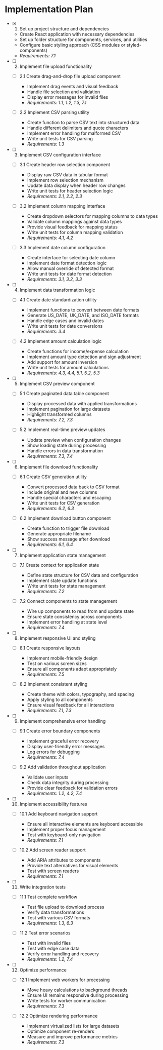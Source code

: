 # Implementation Plan

- [x] 1. Set up project structure and dependencies

  - Create React application with necessary dependencies
  - Set up folder structure for components, services, and utilities
  - Configure basic styling approach (CSS modules or styled-components)
  - _Requirements: 7.1_

- [ ] 2. Implement file upload functionality

  - [ ] 2.1 Create drag-and-drop file upload component

    - Implement drag events and visual feedback
    - Handle file selection and validation
    - Display error messages for invalid files
    - _Requirements: 1.1, 1.2, 1.3, 7.1_

  - [ ] 2.2 Implement CSV parsing utility
    - Create function to parse CSV text into structured data
    - Handle different delimiters and quote characters
    - Implement error handling for malformed CSV
    - Write unit tests for CSV parsing
    - _Requirements: 1.3_

- [ ] 3. Implement CSV configuration interface

  - [ ] 3.1 Create header row selection component

    - Display raw CSV data in tabular format
    - Implement row selection mechanism
    - Update data display when header row changes
    - Write unit tests for header selection logic
    - _Requirements: 2.1, 2.2, 2.3_

  - [ ] 3.2 Implement column mapping interface

    - Create dropdown selectors for mapping columns to data types
    - Validate column mappings against data types
    - Provide visual feedback for mapping status
    - Write unit tests for column mapping validation
    - _Requirements: 4.1, 4.2_

  - [ ] 3.3 Implement date column configuration
    - Create interface for selecting date column
    - Implement date format detection logic
    - Allow manual override of detected format
    - Write unit tests for date format detection
    - _Requirements: 3.1, 3.2, 3.3_

- [ ] 4. Implement data transformation logic

  - [ ] 4.1 Create date standardization utility

    - Implement functions to convert between date formats
    - Generate US_DATE, UK_DATE, and ISO_DATE formats
    - Handle edge cases and invalid dates
    - Write unit tests for date conversions
    - _Requirements: 3.4_

  - [ ] 4.2 Implement amount calculation logic
    - Create functions for income/expense calculation
    - Implement amount type detection and sign adjustment
    - Add support for amount inversion
    - Write unit tests for amount calculations
    - _Requirements: 4.3, 4.4, 5.1, 5.2, 5.3_

- [ ] 5. Implement CSV preview component

  - [ ] 5.1 Create paginated data table component

    - Display processed data with applied transformations
    - Implement pagination for large datasets
    - Highlight transformed columns
    - _Requirements: 7.2, 7.3_

  - [ ] 5.2 Implement real-time preview updates
    - Update preview when configuration changes
    - Show loading state during processing
    - Handle errors in data transformation
    - _Requirements: 7.3, 7.4_

- [ ] 6. Implement file download functionality

  - [ ] 6.1 Create CSV generation utility

    - Convert processed data back to CSV format
    - Include original and new columns
    - Handle special characters and escaping
    - Write unit tests for CSV generation
    - _Requirements: 6.2, 6.3_

  - [ ] 6.2 Implement download button component
    - Create function to trigger file download
    - Generate appropriate filename
    - Show success message after download
    - _Requirements: 6.1, 6.4_

- [ ] 7. Implement application state management

  - [ ] 7.1 Create context for application state

    - Define state structure for CSV data and configuration
    - Implement state update functions
    - Write unit tests for state management
    - _Requirements: 7.2_

  - [ ] 7.2 Connect components to state management
    - Wire up components to read from and update state
    - Ensure state consistency across components
    - Implement error handling at state level
    - _Requirements: 7.4_

- [ ] 8. Implement responsive UI and styling

  - [ ] 8.1 Create responsive layouts

    - Implement mobile-friendly design
    - Test on various screen sizes
    - Ensure all components adapt appropriately
    - _Requirements: 7.5_

  - [ ] 8.2 Implement consistent styling
    - Create theme with colors, typography, and spacing
    - Apply styling to all components
    - Ensure visual feedback for all interactions
    - _Requirements: 7.1, 7.3_

- [ ] 9. Implement comprehensive error handling

  - [ ] 9.1 Create error boundary components

    - Implement graceful error recovery
    - Display user-friendly error messages
    - Log errors for debugging
    - _Requirements: 7.4_

  - [ ] 9.2 Add validation throughout application
    - Validate user inputs
    - Check data integrity during processing
    - Provide clear feedback for validation errors
    - _Requirements: 1.2, 4.2, 7.4_

- [ ] 10. Implement accessibility features

  - [ ] 10.1 Add keyboard navigation support

    - Ensure all interactive elements are keyboard accessible
    - Implement proper focus management
    - Test with keyboard-only navigation
    - _Requirements: 7.1_

  - [ ] 10.2 Add screen reader support
    - Add ARIA attributes to components
    - Provide text alternatives for visual elements
    - Test with screen readers
    - _Requirements: 7.1_

- [ ] 11. Write integration tests

  - [ ] 11.1 Test complete workflow

    - Test file upload to download process
    - Verify data transformations
    - Test with various CSV formats
    - _Requirements: 1.3, 6.3_

  - [ ] 11.2 Test error scenarios
    - Test with invalid files
    - Test with edge case data
    - Verify error handling and recovery
    - _Requirements: 1.2, 7.4_

- [ ] 12. Optimize performance

  - [ ] 12.1 Implement web workers for processing

    - Move heavy calculations to background threads
    - Ensure UI remains responsive during processing
    - Write tests for worker communication
    - _Requirements: 7.3_

  - [ ] 12.2 Optimize rendering performance
    - Implement virtualized lists for large datasets
    - Optimize component re-renders
    - Measure and improve performance metrics
    - _Requirements: 7.3_
